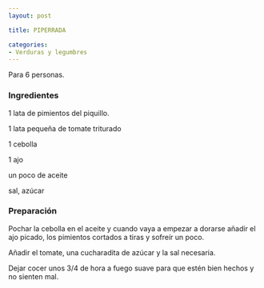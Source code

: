```yaml
---
layout: post

title: PIPERRADA

categories:
- Verduras y legumbres
---
```

Para 6 personas.

<h3>Ingredientes</h3>
1 lata de pimientos del piquillo.

1 lata pequeña de tomate triturado

1 cebolla

1 ajo

un poco de aceite

sal, azúcar

<h3>Preparación</h3>
Pochar la cebolla en el aceite y cuando vaya a empezar a dorarse añadir el ajo picado, los pimientos cortados a tiras y sofreír un poco.

Añadir el tomate, una cucharadita de azúcar y la sal necesaria.

Dejar cocer unos 3/4 de hora a fuego suave para que estén bien hechos y no sienten mal.

